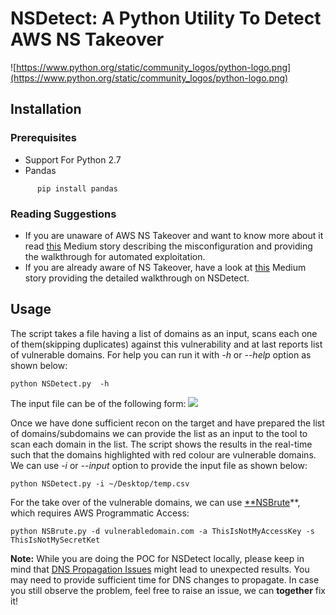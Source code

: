 # NSDetect: A Python Utility To Detect AWS NS Takeover

![https://www.python.org/static/community_logos/python-logo.png](https://www.python.org/static/community_logos/python-logo.png)

## Installation
### Prerequisites
- Support For Python 2.7
- Pandas
```
      pip install pandas
```

### Reading Suggestions
* If you are unaware of AWS NS Takeover and want to know more about it read [this](https://medium.com/@shivsahni2/aws-ns-takeover-356d2a293bca) Medium story describing the misconfiguration and providing the walkthrough for automated exploitation. 
* If you are already aware of NS Takeover, have a look at [this](https://medium.com/@shivsahni2/nsdetect-a-tool-to-discover-potential-aws-domain-takeovers-fd0ff1a8b68a) Medium story providing the detailed walkthrough on NSDetect.

## Usage
The script takes a file having a list of domains as an input, scans each one of them(skipping duplicates) against this vulnerability and at last reports list of vulnerable domains. For help you can run it with *-h* or *--help* option as shown below:
```
python NSDetect.py  -h
```
The input file can be of the following form:
![](https://cdn-images-1.medium.com/max/2540/1*rzHvIjt6v2O97-Cc_V8mCA.png)

Once we have done sufficient recon on the target and have prepared the list of domains/subdomains we can provide the list as an input to the tool to scan each domain in the list. The script shows the results in the real-time such that the domains highlighted with red colour are vulnerable domains. We can use *-i* or *--input* option to provide the input file as shown below:
```
python NSDetect.py -i ~/Desktop/temp.csv
```

For the take over of the vulnerable domains, we can use [**NSBrute](https://github.com/shivsahni/NSBrute)**, which requires AWS Programmatic Access:
```
python NSBrute.py -d vulnerabledomain.com -a ThisIsNotMyAccessKey -s ThisIsNotMySecretKet
```

**Note:** While you are doing the POC for NSDetect locally, please keep in mind that [DNS Propagation Issues](https://www.siteground.com/kb/what_is_dns_propagation_and_why_it_takes_so_long/) might lead to unexpected results. You may need to provide  sufficient time for DNS changes to propagate. In case you still observe the problem, feel free to raise an issue, we can **together** fix it!

